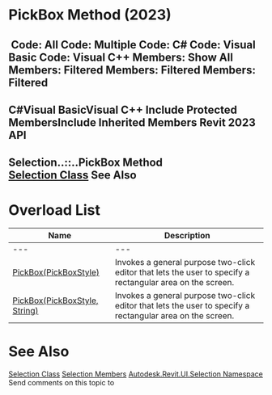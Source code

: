 # PickBox Method (2023)

﻿
 Code: All Code: Multiple Code: C# Code: Visual Basic Code: Visual C++  Members: Show All Members: Filtered Members: Filtered Members: Filtered   
---  
C#Visual BasicVisual C++
Include Protected MembersInclude Inherited Members
Revit 2023 API  
---  
Selection..::..PickBox Method   
[Selection Class](31b73d46-7d67-5dbb-4dad-80aa597c9afc.md "Selection Class") See Also  
---  
# Overload List
| Name | Description |
| --- | --- |
| --- | --- | --- |
| [PickBox(PickBoxStyle)](0df6000f-3639-5e7b-1c43-9ec40938b9c4.md "PickBox Method \(PickBoxStyle\)") | Invokes a general purpose two-click editor that lets the user to specify a rectangular area on the screen. |
| [PickBox(PickBoxStyle, String)](3e7cb75e-73ad-d381-1f89-3dab63463c7e.md "PickBox Method \(PickBoxStyle, String\)") | Invokes a general purpose two-click editor that lets the user to specify a rectangular area on the screen. |

# See Also
[Selection Class](31b73d46-7d67-5dbb-4dad-80aa597c9afc.md "Selection Class")
[Selection Members](8eccaa93-cc99-fd37-15ad-24d201985d9b.md "Selection Members")
[Autodesk.Revit.UI.Selection Namespace](11785869-cc9e-03fc-97db-767a59af10a1.md "Autodesk.Revit.UI.Selection Namespace")
Send comments on this topic to 